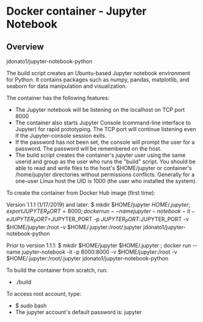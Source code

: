 # Docker container - Jupyter Notebook
## Overview

jdonato1/jupyter-notebook-python

The build script creates an Ubuntu-based Jupyter notebook environment for Python.  It contains packages such as numpy, pandas, matplotlib, and seaborn for data manipulation and visualization.

The container has the following features:
* The Jupyter notebook will be listening on the localhost on TCP port 8000
* The container also starts Jupyter Console (command-line interface to Jupyter) for rapid prototyping.  The TCP port will continue listening even if the Jupyter-console session exits.
* If the password has not been set, the console will prompt the user for a password.  The password will be remembered on the host.
* The build script creates the container's jupyter user using the same userid and group as the user who runs the "build" script.  You should be able to read and write files to the host's $HOME/jupyter or container's /home/jupyter directories without permissions conflicts.  Generally for a one-user Linux host the UID is 1000 (the user who installed the system).


To create the container from Docker Hub image (first time):

Version 1.1.1 (1/17/2019) and later:
$ mkdir $HOME/jupyter $HOME/.jupyter ; export JUPYTER_PORT=8000; docker run --name jupyter-notebook -it -e JUPYTER_PORT=$JUPYTER_PORT -p $JUPYTER_PORT:$JUPYTER_PORT  -v $HOME/jupyter:/root -v $HOME/.jupyter:/root/.jupyter jdonato1/jupyter-notebook-python

Prior to version 1.1.1:
$ mkdir $HOME/jupyter $HOME/.jupyter ; docker run --name jupyter-notebook -it -p 8000:8000 -v $HOME/jupyter:/root -v $HOME/.jupyter:/root/.jupyter jdonato1/jupyter-notebook-python




To build the container from scratch, run:

* ./build


To access root account, type:

* $ sudo bash
* The jupyter account's default password is: jupyter

 

